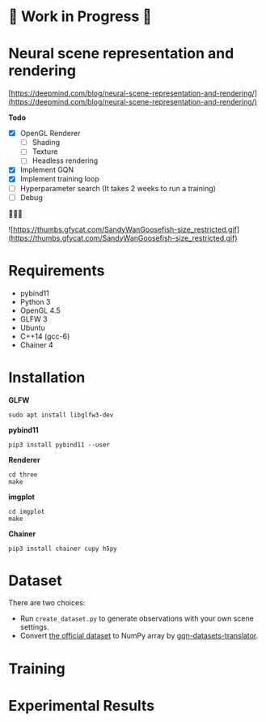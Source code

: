 # :construction: Work in Progress :construction:

# Neural scene representation and rendering

[https://deepmind.com/blog/neural-scene-representation-and-rendering/](https://deepmind.com/blog/neural-scene-representation-and-rendering/)

**Todo**

- [x] OpenGL Renderer
    - [ ] Shading
    - [ ] Texture
    - [ ] Headless rendering
- [x] Implement GQN
- [x] Implement training loop
- [ ] Hyperparameter search (It takes 2 weeks to run a training)
- [ ] Debug

:thinking::thinking::thinking:

![https://thumbs.gfycat.com/SandyWanGoosefish-size_restricted.gif](https://thumbs.gfycat.com/SandyWanGoosefish-size_restricted.gif)

# Requirements

- pybind11
- Python 3
- OpenGL 4.5
- GLFW 3
- Ubuntu
- C++14 (gcc-6)
- Chainer 4

# Installation

**GLFW**

```
sudo apt install libglfw3-dev
```

**pybind11**

```
pip3 install pybind11 --user
```

**Renderer**

```
cd three
make
```

**imgplot**

```
cd imgplot
make
```

**Chainer**

```
pip3 install chainer cupy h5py
```

# Dataset

There are two choices:

- Run `create_dataset.py` to generate observations with your own scene settings.
- Convert [the official dataset](https://github.com/deepmind/gqn-datasets) to NumPy array by [gqn-datasets-translator](https://github.com/musyoku/gqn-datasets-translator).


# Training
# Experimental Results